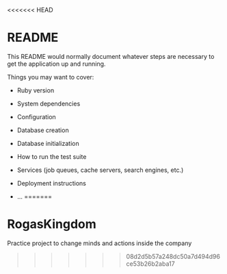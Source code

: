 <<<<<<< HEAD
# README

This README would normally document whatever steps are necessary to get the
application up and running.

Things you may want to cover:

* Ruby version

* System dependencies

* Configuration

* Database creation

* Database initialization

* How to run the test suite

* Services (job queues, cache servers, search engines, etc.)

* Deployment instructions

* ...
=======
# RogasKingdom
Practice project to change minds and actions inside the company
>>>>>>> 08d2d5b57a248dc50a7d494d96ce53b26b2aba17
